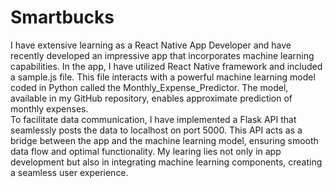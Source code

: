 # Smartbucks
I have extensive learning as a React Native App Developer and have recently developed an impressive app that incorporates machine learning capabilities. 
In the app, I have utilized React Native framework and included a sample.js file. This file interacts with a powerful machine learning model coded in Python called the Monthly_Expense_Predictor. The model, available in my GitHub repository, enables approximate prediction of monthly expenses.  
To facilitate data communication, I have implemented a Flask API that seamlessly posts the data to localhost on port 5000. This API acts as a bridge between the app and the machine learning model, ensuring smooth data flow and optimal functionality.  My learing lies not only in app development but also in integrating machine learning components, creating a seamless user experience. 

